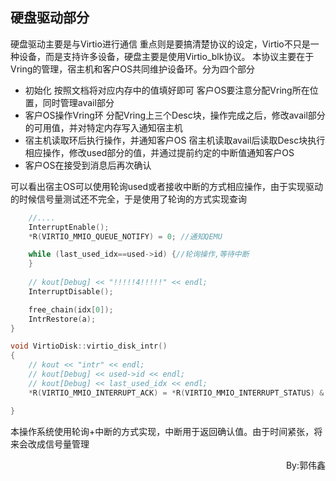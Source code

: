 ## 硬盘驱动部分
硬盘驱动主要是与Virtio进行通信
重点则是要搞清楚协议的设定，Virtio不只是一种设备，而是支持许多设备，硬盘主要是使用Virtio_blk协议。
本协议主要在于Vring的管理，宿主机和客户OS共同维护设备环。分为四个部分
- 初始化
按照文档将对应内存中的值填好即可
客户OS要注意分配Vring所在位置，同时管理avail部分
- 客户OS操作Vring环
分配Vring上三个Desc块，操作完成之后，修改avail部分的可用值，并对特定内存写入通知宿主机
- 宿主机读取环后执行操作，并通知客户OS
宿主机读取avail后读取Desc块执行相应操作，修改used部分的值，并通过提前约定的中断值通知客户OS
- 客户OS在接受到消息后再次确认


可以看出宿主OS可以使用轮询used或者接收中断的方式相应操作，由于实现驱动的时候信号量测试还不完全，于是使用了轮询的方式实现查询
```cpp
    //....
    InterruptEnable();
    *R(VIRTIO_MMIO_QUEUE_NOTIFY) = 0; //通知QEMU 

    while (last_used_idx==used->id) {//轮询操作,等待中断
    }
    
    // kout[Debug] << "!!!!!4!!!!!" << endl;
    InterruptDisable();

    free_chain(idx[0]);
    IntrRestore(a);
}

void VirtioDisk::virtio_disk_intr()
{
    // kout << "intr" << endl;
    // kout[Debug] << used->id << endl;
    // kout[Debug] << last_used_idx << endl;
    *R(VIRTIO_MMIO_INTERRUPT_ACK) = *R(VIRTIO_MMIO_INTERRUPT_STATUS) & 0x3;//确认受到响应

}


```

本操作系统使用轮询+中断的方式实现，中断用于返回确认值。由于时间紧张，将来会改成信号量管理
<p align="right">By:郭伟鑫</p>